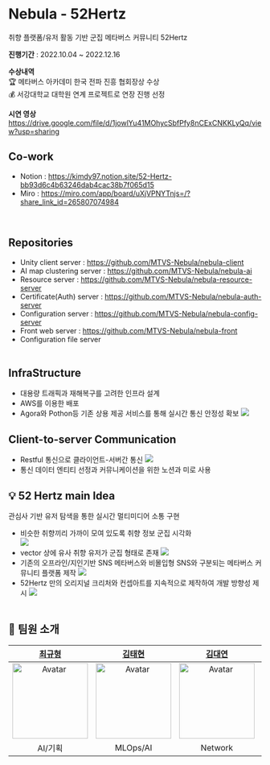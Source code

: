 Nebula - 52Hertz
=============
취향 플랫폼/유저 활동 기반 군집 메타버스 커뮤니티 52Hertz<br>

<b>진행기간</b> : 2022.10.04 ~ 2022.12.16 <br>

<b>수상내역</b> <br>
🏆 메타버스 아카데미 한국 전파 진흥 협회장상 수상<br>
💰 서강대학교 대학원 연계 프로젝트로 연장 진행 선정<br>

<b>시연 영상</b><br>
https://drive.google.com/file/d/1jowlYu41MOhycSbfPfy8nCExCNKKLyQq/view?usp=sharing


## Co-work
- Notion : https://kimdy97.notion.site/52-Hertz-bb93d6c4b63246dab4cac38b7f065d15
- Miro : https://miro.com/app/board/uXjVPNYTnjs=/?share_link_id=265807074984
<br>

## Repositories
- Unity client server : https://github.com/MTVS-Nebula/nebula-client
- AI map clustering server : https://github.com/MTVS-Nebula/nebula-ai
- Resource server : https://github.com/MTVS-Nebula/nebula-resource-server
- Certificate(Auth) server : https://github.com/MTVS-Nebula/nebula-auth-server
- Configuration server : https://github.com/MTVS-Nebula/nebula-config-server
- Front web server : https://github.com/MTVS-Nebula/nebula-front
- Configuration file server
<br><br>

## InfraStructure
- 대용량 트래픽과 재해복구를 고려한 인프라 설계
- AWS를 이용한 배포
- Agora와 Pothon등 기존 상용 제공 서비스를 통해 실시간 통신 안정성 확보
  ![](https://cdn.discordapp.com/attachments/1020207271692738623/1058674857069522964/image.png)

## Client-to-server Communication
- Restful 통신으로 클라이언트-서버간 통신
  ![](https://cdn.discordapp.com/attachments/1020207271692738623/1058676390557401130/image.png)
- 통신 데이터 엔티티 선정과 커뮤니케이션을 위한 노션과 미로 사용

## 💡 52 Hertz main Idea 
관심사 기반 유저 탐색을 통한 실시간 멀티미디어 소통 구현
- 비슷한 취향끼리 가까이 모여 있도록 취향 정보 군집 시각화 <br>
![](https://cdn.discordapp.com/attachments/1020207271692738623/1058671600137949194/image.png)
- vector 상에 유사 취향 유저가 군집 형태로 존재
![](https://cdn.discordapp.com/attachments/1020207271692738623/1058672363597729823/image.png)
- 기존의 오프라인/지인기반 SNS 메타버스와 비몰입형 SNS와 구분되는 메타버스 커뮤니티 플랫폼 제작
![](https://cdn.discordapp.com/attachments/1020207271692738623/1058672880457613322/image.png)
- 52Hertz 만의 오리지널 크리처와 컨셉아트를 지속적으로 제작하여 개발 방향성 제시
![](https://cdn.discordapp.com/attachments/1020207271692738623/1058673984184537168/image.png)
<br><br>

## 🧑‍ 팀원 소개
| [최규형](https://github.com/dancefirst) | [김태현](https://github.com/ktaehyun) | [김대연](https://github.com/DaeyeonKim97)| [권영찬](https://github.com/kwonyoungchan) | [김혜성](https://github.com/mass1129) | 정성은 |
| :----: | :----: | :----: | :----: | :----: | :----: |
| <a href="https://github.com/dancefirst"><img src="https://avatars.githubusercontent.com/u/98203262?v=4" alt="Avatar" width="150px" /></a> | <a href="https://github.com/ktaehyun"><img src="https://avatars.githubusercontent.com/u/86669008?v=4" alt="Avatar" width="150px" /></a> | <a href="https://github.com/DaeyeonKim97"><img src="https://avatars.githubusercontent.com/u/64251365?v=4" alt="Avatar" width="150px" /></a> | <a href="https://github.com/kwonyoungchan"><img src="https://avatars.githubusercontent.com/u/46679056?v=4" alt="Avatar" width="150px" /></a> | <a href="https://github.com/mass1129"><img src="https://avatars.githubusercontent.com/u/100113441?v=4" width="150px" /></a> | <a><img src="https://user-images.githubusercontent.com/86669008/210507696-85c3eb9c-9682-48a1-9048-9bc82ec3e976.png" alt="Avatar" width="150px" /></a> |
| AI/기획 | MLOps/AI | Network | XR | XR | Design/Modeling |

